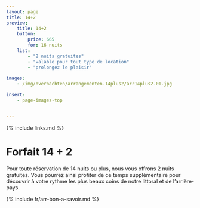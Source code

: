 ```yaml
---
layout: page
title: 14+2
preview: 
    title: 14+2
    button:
        price: 665
        for: 16 nuits
    list:
        - "2 nuits gratuites"
        - "valable pour tout type de location"
        - "prolongez le plaisir"
        
images:
    - /img/overnachten/arrangementen-14plus2/arr14plus2-01.jpg

insert:
    - page-images-top


---
```


{% include links.md %}


# Forfait 14 + 2

Pour toute réservation de 14 nuits ou plus, nous vous offrons 2 nuits gratuites. Vous pourrez ainsi profiter de ce temps supplémentaire pour découvrir à votre rythme les plus beaux coins de notre littoral et de l’arrière-pays.

{% include fr/arr-bon-a-savoir.md %}

